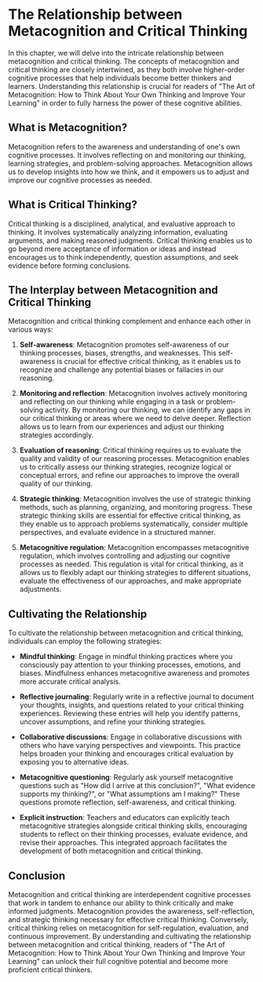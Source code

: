 The Relationship between Metacognition and Critical Thinking
=======================================================================

In this chapter, we will delve into the intricate relationship between metacognition and critical thinking. The concepts of metacognition and critical thinking are closely intertwined, as they both involve higher-order cognitive processes that help individuals become better thinkers and learners. Understanding this relationship is crucial for readers of "The Art of Metacognition: How to Think About Your Own Thinking and Improve Your Learning" in order to fully harness the power of these cognitive abilities.

What is Metacognition?
----------------------

Metacognition refers to the awareness and understanding of one's own cognitive processes. It involves reflecting on and monitoring our thinking, learning strategies, and problem-solving approaches. Metacognition allows us to develop insights into how we think, and it empowers us to adjust and improve our cognitive processes as needed.

What is Critical Thinking?
--------------------------

Critical thinking is a disciplined, analytical, and evaluative approach to thinking. It involves systematically analyzing information, evaluating arguments, and making reasoned judgments. Critical thinking enables us to go beyond mere acceptance of information or ideas and instead encourages us to think independently, question assumptions, and seek evidence before forming conclusions.

The Interplay between Metacognition and Critical Thinking
---------------------------------------------------------

Metacognition and critical thinking complement and enhance each other in various ways:

1. **Self-awareness**: Metacognition promotes self-awareness of our thinking processes, biases, strengths, and weaknesses. This self-awareness is crucial for effective critical thinking, as it enables us to recognize and challenge any potential biases or fallacies in our reasoning.

2. **Monitoring and reflection**: Metacognition involves actively monitoring and reflecting on our thinking while engaging in a task or problem-solving activity. By monitoring our thinking, we can identify any gaps in our critical thinking or areas where we need to delve deeper. Reflection allows us to learn from our experiences and adjust our thinking strategies accordingly.

3. **Evaluation of reasoning**: Critical thinking requires us to evaluate the quality and validity of our reasoning processes. Metacognition enables us to critically assess our thinking strategies, recognize logical or conceptual errors, and refine our approaches to improve the overall quality of our thinking.

4. **Strategic thinking**: Metacognition involves the use of strategic thinking methods, such as planning, organizing, and monitoring progress. These strategic thinking skills are essential for effective critical thinking, as they enable us to approach problems systematically, consider multiple perspectives, and evaluate evidence in a structured manner.

5. **Metacognitive regulation**: Metacognition encompasses metacognitive regulation, which involves controlling and adjusting our cognitive processes as needed. This regulation is vital for critical thinking, as it allows us to flexibly adapt our thinking strategies to different situations, evaluate the effectiveness of our approaches, and make appropriate adjustments.

Cultivating the Relationship
----------------------------

To cultivate the relationship between metacognition and critical thinking, individuals can employ the following strategies:

* **Mindful thinking**: Engage in mindful thinking practices where you consciously pay attention to your thinking processes, emotions, and biases. Mindfulness enhances metacognitive awareness and promotes more accurate critical analysis.

* **Reflective journaling**: Regularly write in a reflective journal to document your thoughts, insights, and questions related to your critical thinking experiences. Reviewing these entries will help you identify patterns, uncover assumptions, and refine your thinking strategies.

* **Collaborative discussions**: Engage in collaborative discussions with others who have varying perspectives and viewpoints. This practice helps broaden your thinking and encourages critical evaluation by exposing you to alternative ideas.

* **Metacognitive questioning**: Regularly ask yourself metacognitive questions such as "How did I arrive at this conclusion?", "What evidence supports my thinking?", or "What assumptions am I making?" These questions promote reflection, self-awareness, and critical thinking.

* **Explicit instruction**: Teachers and educators can explicitly teach metacognitive strategies alongside critical thinking skills, encouraging students to reflect on their thinking processes, evaluate evidence, and revise their approaches. This integrated approach facilitates the development of both metacognition and critical thinking.

Conclusion
----------

Metacognition and critical thinking are interdependent cognitive processes that work in tandem to enhance our ability to think critically and make informed judgments. Metacognition provides the awareness, self-reflection, and strategic thinking necessary for effective critical thinking. Conversely, critical thinking relies on metacognition for self-regulation, evaluation, and continuous improvement. By understanding and cultivating the relationship between metacognition and critical thinking, readers of "The Art of Metacognition: How to Think About Your Own Thinking and Improve Your Learning" can unlock their full cognitive potential and become more proficient critical thinkers.
